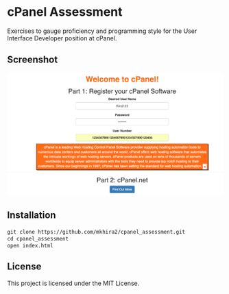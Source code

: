 # cPanel Assessment

Exercises to gauge proficiency and programming style for the User Interface
Developer position at cPanel.

## Screenshot
![cPanel Assessment](/images/cpanel.png)

## Installation

```
git clone https://github.com/mkhira2/cpanel_assessment.git
cd cpanel_assessment
open index.html
```

## License

This project is licensed under the MIT License.
